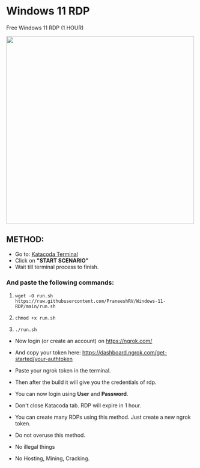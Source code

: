 # Windows 11 RDP

Free Windows 11 RDP (1 HOUR)

<img src="https://telegra.ph/file/ae06b28d76b6fb3c1dc69.jpg" width="500" />

## METHOD:

- Go to: [Katacoda Terminal](https://www.katacoda.com/openshift/courses/subsystems/container-internals-lab-2-0-part-1)
- Click on **"START SCENARIO"**
- Wait till terminal process to finish.

### And paste the following commands:

1. `wget -O run.sh https://raw.githubusercontent.com/PraneeshRV/Windows-11-RDP/main/run.sh`

2. `chmod +x run.sh`

3. `./run.sh`

- Now login (or create an account) on https://ngrok.com/ 

- And copy your token here: https://dashboard.ngrok.com/get-started/your-authtoken

- Paste your ngrok token in the terminal.
- Then after the build it will give you the credentials of rdp.
- You can now login using **User** and **Password**.
- Don't close Katacoda tab. RDP will expire in 1 hour.
- You can create many RDPs using this method. Just create a new ngrok token.

 - Do not overuse this method.
 - No illegal things
 - No Hosting, Mining, Cracking.
